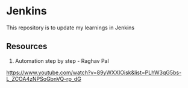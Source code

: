 # Jenkins
This repository is to update my learnings in Jenkins

Resources
-
1) Automation step by step - Raghav Pal

https://www.youtube.com/watch?v=89yWXXIOisk&list=PLhW3qG5bs-L_ZCOA4zNPSoGbnVQ-rp_dG
